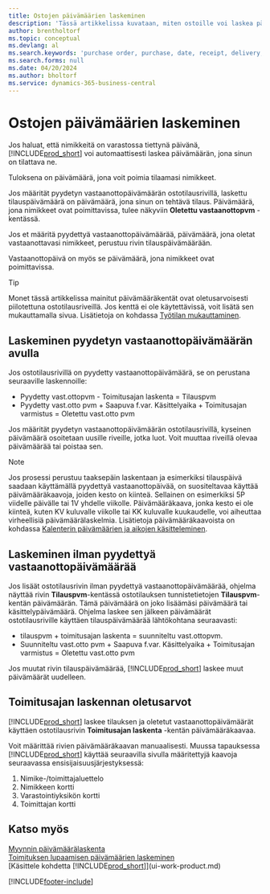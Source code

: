 ```yaml
---
title: Ostojen päivämäärien laskeminen
description: 'Tässä artikkelissa kuvataan, miten ostoille voi laskea päivämäärät.'
author: brentholtorf
ms.topic: conceptual
ms.devlang: al
ms.search.keywords: 'purchase order, purchase, date, receipt, delivery, lead time'
ms.search.forms: null
ms.date: 04/20/2024
ms.author: bholtorf
ms.service: dynamics-365-business-central
---
```

# Ostojen päivämäärien laskeminen

Jos haluat, että nimikkeitä on varastossa tiettynä päivänä, [!INCLUDE[prod_short](includes/prod_short.md)] voi automaattisesti laskea päivämäärän, jona sinun on tilattava ne. 

Tuloksena on päivämäärä, jona voit poimia tilaamasi nimikkeet.  

Jos määrität pyydetyn vastaanottopäivämäärän ostotilausrivillä, laskettu tilauspäivämäärä on päivämäärä, jona sinun on tehtävä tilaus. Päivämäärä, jona nimikkeet ovat poimittavissa, tulee näkyviin **Oletettu vastaanottopvm** -kentässä.  

Jos et määritä pyydettyä vastaanottopäivämäärää, päivämäärä, jona oletat vastaanottavasi nimikkeet, perustuu rivin tilauspäivämäärään. 

Vastaanottopäivä on myös se päivämäärä, jona nimikkeet ovat poimittavissa.  

> [!TIP]
> Monet tässä artikkelissa mainitut päivämääräkentät ovat oletusarvoisesti piilotettuna ostotilausriveillä. Jos kenttä ei ole käytettävissä, voit lisätä sen mukauttamalla sivua. Lisätietoja on kohdassa [Työtilan mukauttaminen](ui-personalization-user.md).

## Laskeminen pyydetyn vastaanottopäivämäärän avulla

Jos ostotilausrivillä on pyydetty vastaanottopäivämäärä, se on perustana seuraaville laskennoille:  

- Pyydetty vast.ottopvm - Toimitusajan laskenta = Tilauspvm  
- Pyydetty vast.otto pvm + Saapuva f.var. Käsittelyaika + Toimitusajan varmistus = Oletettu vast.otto pvm  

Jos määrität pyydetyn vastaanottopäivämäärän ostotilausrivillä, kyseinen päivämäärä osoitetaan uusille riveille, jotka luot. Voit muuttaa riveillä olevaa päivämäärää tai poistaa sen.  

> [!NOTE]
> Jos prosessi perustuu taaksepäin laskentaan ja esimerkiksi tilauspäivä saadaan käyttämällä pyydettyä vastaanottopäivää, on suositeltavaa käyttää päivämääräkaavoja, joiden kesto on kiinteä. Sellainen on esimerkiksi 5P viidelle päivälle tai 1V yhdelle viikolle. Päivämääräkaava, jonka kesto ei ole kiinteä, kuten KV kuluvalle viikolle tai KK kuluvalle kuukaudelle, voi aiheuttaa virheellisiä päivämäärälaskelmia. Lisätietoja päivämääräkaavoista on kohdassa [Kalenterin päivämäärien ja aikojen käsitteleminen](ui-enter-date-ranges.md).

## Laskeminen ilman pyydettyä vastaanottopäivämäärää

Jos lisäät ostotilausrivin ilman pyydettyä vastaanottopäivämäärää, ohjelma näyttää rivin **Tilauspvm**-kentässä ostotilauksen tunnistetietojen **Tilauspvm**-kentän päivämäärän. Tämä päivämäärä on joko lisäämäsi päivämäärä tai käsittelypäivämäärä. Ohjelma laskee sen jälkeen päivämäärät ostotilausriville käyttäen tilauspäivämäärää lähtökohtana seuraavasti:  

- tilauspvm + toimitusajan laskenta = suunniteltu vast.ottopvm.  
- Suunniteltu vast.otto pvm + Saapuva f.var. Käsittelyaika + Toimitusajan varmistus = Oletettu vast.otto pvm  

Jos muutat rivin tilauspäivämäärää, [!INCLUDE[prod_short](includes/prod_short.md)] laskee muut päivämäärät uudelleen.  

## Toimitusajan laskennan oletusarvot

[!INCLUDE[prod_short](includes/prod_short.md)] laskee tilauksen ja oletetut vastaanottopäivämäärät käyttäen ostotilausrivin **Toimitusajan laskenta** -kentän päivämääräkaavaa.  

Voit määrittää rivien päivämääräkaavan manuaalisesti. Muussa tapauksessa [!INCLUDE[prod_short](includes/prod_short.md)] käyttää seuraavilla sivulla määritettyjä kaavoja seuraavassa ensisijaisuusjärjestyksessä:

1. Nimike-/toimittajaluettelo
2. Nimikkeen kortti
3. Varastointiyksikön kortti
4. Toimittajan kortti

## Katso myös

[Myynnin päivämäärälaskenta](sales-date-calculation-for-sales.md)  
[Toimituksen lupaamisen päivämäärien laskeminen](sales-how-to-calculate-order-promising-dates.md)  
[Käsittele kohdetta [!INCLUDE[prod_short](includes/prod_short.md)]](ui-work-product.md)  


[!INCLUDE[footer-include](includes/footer-banner.md)]
